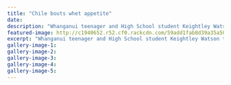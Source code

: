```yaml
---
title: "Chile bouts whet appetite"
date: 
description: "Whanganui teenager and High School student Keightley Watson throws and controls his opposition at the Sydney International..."
featured-image: http://c1940652.r52.cf0.rackcdn.com/59add1fab8d39a35a50005f6/watson-chile-chron-24-aug.jpg
excerpt: "Whanganui teenager and High School student Keightley Watson throws and controls his opposition at the Sydney International."
gallery-image-1: 
gallery-image-2: 
gallery-image-3: 
gallery-image-4: 
gallery-image-5: 
---
```

